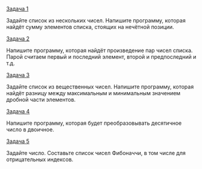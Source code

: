 [Задача 1](task_1.py)

Задайте список из нескольких чисел. Напишите программу, которая найдёт сумму элементов списка, стоящих на нечётной позиции.

[Задача 2](task_2.py)

Напишите программу, которая найдёт произведение пар чисел списка. Парой считаем первый и последний элемент, второй и предпоследний и т.д.

[Задача 3](task_3.py)

Задайте список из вещественных чисел. Напишите программу, которая найдёт разницу между максимальным и минимальным значением дробной части элементов.

[Задача 4](task_4.py)

Напишите программу, которая будет преобразовывать десятичное число в двоичное.

[Задача 5](task_5.py)

Задайте число. Составьте список чисел Фибоначчи, в том числе для отрицательных индексов.
